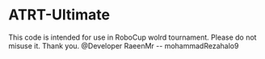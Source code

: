 # ATRT-Ultimate
This code is intended for use in RoboCup wolrd tournament. 
Please do not misuse it. 
Thank you.
@Developer RaeenMr --  mohammadRezahalo9

